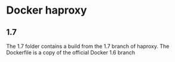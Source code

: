 # Docker haproxy

## 1.7

The 1.7 folder contains a build from the 1.7 branch of haproxy.
The Dockerfile is a copy of the official Docker 1.6 branch